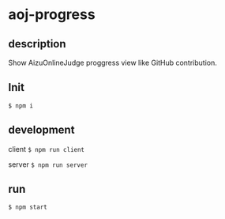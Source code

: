 # aoj-progress

## description
Show AizuOnlineJudge proggress view like GitHub contribution.

## Init
`$ npm i`

## development
client
`$ npm run client`

server
`$ npm run server`

## run
`$ npm start`
